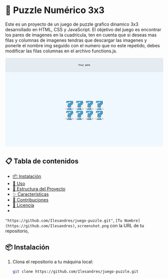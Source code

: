 # 🧩 Puzzle Numérico 3x3

Este es un proyecto de un juego de puzzle grafico dinamico 3x3 desarrollado en HTML, CSS y JavaScript. El objetivo del juego es encontrar los pares de imagenes en la cuadrícula, ten en cuenta que si deseas mas filas y columnas de imagenes tendras que descargar las imagenes y ponerle el nombre img seguido con el numero que no este repetido, debes modificar las filas  columnas en el archivo functions.js.

![Puzzle Numérico 3x3](https://github.com/Ilesandres/img_Proyects/blob/main/puzle%20imagenes_matrices.png)

## 📋 Tabla de contenidos

- [📦 Instalación](#instalación)
- [🚀 Uso](#uso)
- [📁 Estructura del Proyecto](#estructura-del-proyecto)
- [✨ Características](#características)
- [🤝 Contribuciones](#contribuciones)
- [📝 Licencia](#licencia)
- 
 `"https://github.com/Ilesandres/juego-puzzle.git"`, `[Tu Nombre](https://github.com/Ilesandres)`, `screenshot.png` con la URL de tu repositorio,

## 📦 Instalación

1. Clona el repositorio a tu máquina local:
   ```bash
   git clone https://github.com/Ilesandres/juego-puzzle.git
